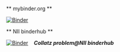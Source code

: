 ** mybinder.org **

[![Binder](https://mybinder.org/badge_logo.svg)](https://mybinder.org/v2/gh/yamryo/notebooks.git/master)


** NII binderhub **

[![Binder](https://binder.cs.rcos.nii.ac.jp/badge_logo.svg)](https://binder.cs.rcos.nii.ac.jp/v2/gh/yamryo/notebooks/master?filepath=Lecture%2FCollatz%20problem.ipynb) &nbsp;&nbsp; ***Collatz problem@NII binderhub*** 
